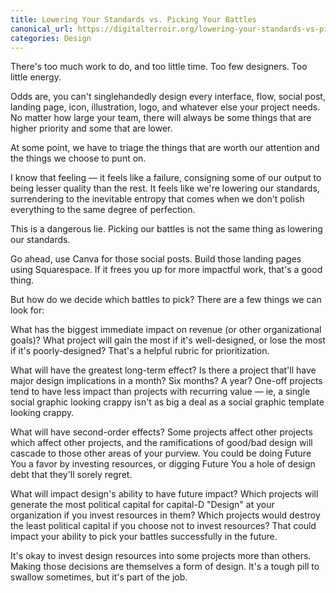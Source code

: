```yaml
---
title: Lowering Your Standards vs. Picking Your Battles
canonical_url: https://digitalterroir.org/lowering-your-standards-vs-picking-your-battles/
categories: Design
---
```


There's too much work to do, and too little time. Too few designers. Too little energy.

Odds are, you can't singlehandedly design every interface, flow, social post, landing page, icon, illustration, logo, and whatever else your project needs. No matter how large your team, there will always be some things that are higher priority and some that are lower.

At some point, we have to triage the things that are worth our attention and the things we choose to punt on.

I know that feeling — it feels like a failure, consigning some of our output to being lesser quality than the rest. It feels like we're lowering our standards, surrendering to the inevitable entropy that comes when we don't polish everything to the same degree of perfection.

This is a dangerous lie. Picking our battles is not the same thing as lowering our standards.

Go ahead, use Canva for those social posts. Build those landing pages using Squarespace. If it frees you up for more impactful work, that's a good thing.

But how do we decide which battles to pick? There are a few things we can look for:

What has the biggest immediate impact on revenue (or other organizational goals)? What project will gain the most if it's well-designed, or lose the most if it's poorly-designed? That's a helpful rubric for prioritization.

What will have the greatest long-term effect? Is there a project that'll have major design implications in a month? Six months? A year? One-off projects tend to have less impact than projects with recurring value — ie, a single social graphic looking crappy isn't as big a deal as a social graphic template looking crappy.

What will have second-order effects? Some projects affect other projects which affect other projects, and the ramifications of good/bad design will cascade to those other areas of your purview. You could be doing Future You a favor by investing resources, or digging Future You a hole of design debt that they'll sorely regret.

What will impact design's ability to have future impact? Which projects will generate the most political capital for capital-D "Design" at your organization if you invest resources in them? Which projects would destroy the least political capital if you choose not to invest resources? That could impact your ability to pick your battles successfully in the future.

It's okay to invest design resources into some projects more than others. Making those decisions are themselves a form of design. It's a tough pill to swallow sometimes, but it's part of the job.
